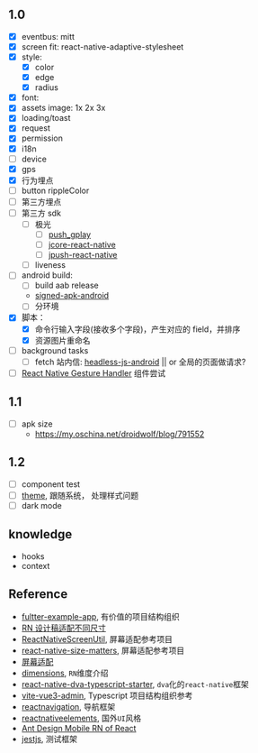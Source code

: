 ## 1.0

- [x] eventbus: mitt
- [x] screen fit: react-native-adaptive-stylesheet
- [x] style:
  - [x] color
  - [x] edge
  - [x] radius
- [x] font:
- [x] assets image: 1x 2x 3x
- [x] loading/toast
- [x] request
- [x] permission
- [x] i18n
- [ ] device
- [x] gps
- [x] 行为埋点
- [ ] button rippleColor
- [ ] 第三方埋点
- [ ] 第三方 sdk
  - [ ] 极光
    - [ ] [push_gplay](https://api.srv.jpush.cn/v1/website/downloads/sdk/push_gplay)
    - [ ] [jcore-react-native](https://github.com/jpush/jcore-react-native/blob/master/package.json)
    - [ ] [jpush-react-native](https://github.com/jpush/jpush-react-native/blob/master/index.d.ts)
  - [ ] liveness
- [ ] android build:
  - [ ] build aab release
  - [signed-apk-android](https://reactnative.dev/docs/signed-apk-android)
  - [ ] 分环境
- [x] 脚本：
  - [x] 命令行输入字段(接收多个字段)，产生对应的 field，并排序
  - [x] 资源图片重命名
- [ ] background tasks
  - [ ] fetch 站内信: [headless-js-android](https://reactnative.dev/docs/headless-js-android) || or 全局的页面做请求?
- [ ] [React Native Gesture Handler](https://docs.swmansion.com/react-native-gesture-handler/docs/1.10.3/about-handlers/#using-native-components) 组件尝试

## 1.1

- [ ] apk size
  - https://my.oschina.net/droidwolf/blog/791552

## 1.2

- [ ] component test
- [ ] [theme](https://reactnavigation.org/docs/themes), 跟随系统， 处理样式问题
- [ ] dark mode

## knowledge

- hooks
- context

## Reference

- [fultter-example-app](https://github.com/zhongmeizhi/fultter-example-app), 有价值的项目结构组织
- [RN 设计稿适配不同尺寸](https://www.jianshu.com/p/42c823f150f1)
- [ReactNativeScreenUtil](https://github.com/lizhuoyuan/ReactNativeScreenUtil), 屏幕适配参考项目
- [react-native-size-matters](https://github.com/nirsky/react-native-size-matters), 屏幕适配参考项目
- [屏幕适配](https://reactnative.520wcf.com/ping-mu-shi-pei.html)
- [dimensions](https://reactnative.dev/docs/dimensions), `RN`维度介绍
- [react-native-dva-typescript-starter](https://github.com/ronffy/react-native-dva-typescript-starter), `dva`化的`react-native`框架
- [vite-vue3-admin](https://github.com/buqiyuan/vite-vue3-admin), Typescript 项目结构组织参考
- [reactnavigation](https://reactnavigation.org/docs/getting-started/), 导航框架
- [reactnativeelements](https://reactnativeelements.com/docs), 国外`UI`风格
- [Ant Design Mobile RN of React](https://rn.mobile.ant.design/docs/react/introduce-cn)
- [jestjs](https://jestjs.io/docs/getting-started), 测试框架
